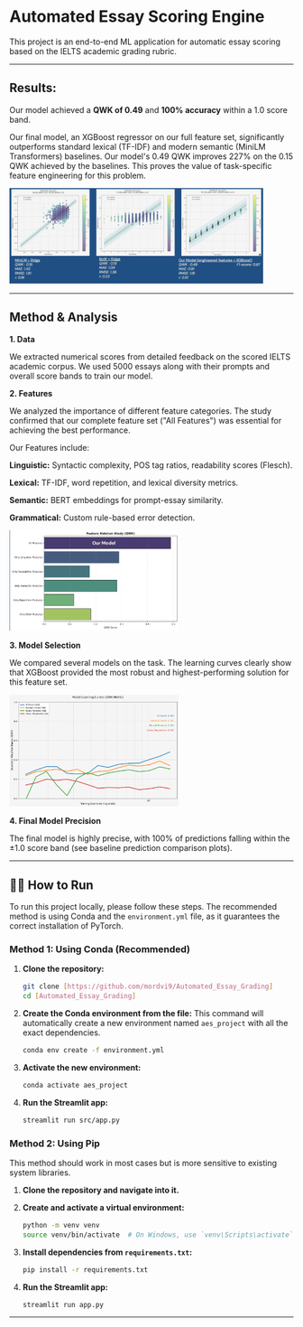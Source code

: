 # Automated Essay Scoring Engine 

This project is an end-to-end ML application for automatic essay scoring based on the IELTS academic grading rubric.

---

## Results: 

Our model achieved a **QWK of 0.49** and **100% accuracy** within a 1.0 score band.

Our final model, an XGBoost regressor on our full feature set, significantly outperforms standard lexical (TF-IDF) and modern semantic (MiniLM Transformers) baselines. Our model's 0.49 QWK improves 227% on the 0.15 QWK achieved by the baselines. This proves the value of task-specific feature engineering for this problem.

<img src="./assets/baseline_comp.png" alt="Comparison with Baselines" width="450">

---

## Method & Analysis

**1. Data**

We extracted numerical scores from detailed feedback on the scored IELTS academic corpus. We used 5000 essays along with their prompts and overall score bands to train our model. 

**2. Features**

We analyzed the importance of different feature categories. The study confirmed that our complete feature set ("All Features") was essential for achieving the best performance.

Our Features include:

**Linguistic:** Syntactic complexity, POS tag ratios, readability scores (Flesch).

**Lexical:** TF-IDF, word repetition, and lexical diversity metrics.

**Semantic:** BERT embeddings for prompt-essay similarity.

**Grammatical:** Custom rule-based error detection.


<img src="./assets/features.png" alt="Feature ablation study" width="300">

**3. Model Selection**

We compared several models on the task. The learning curves clearly show that XGBoost provided the most robust and highest-performing solution for this feature set.

<img src="./assets/model_comp.png" alt="Model learning curves" width="300">

**4. Final Model Precision**

The final model is highly precise, with 100% of predictions falling within the ±1.0 score band (see baseline prediction comparison plots).


---

## 🏃‍♀️ How to Run 
To run this project locally, please follow these steps. The recommended method is using Conda and the `environment.yml` file, as it guarantees the correct installation of PyTorch.

### Method 1: Using Conda (Recommended)

1.  **Clone the repository:**
    ```bash
    git clone [https://github.com/mordvi9/Automated_Essay_Grading]
    cd [Automated_Essay_Grading]
    ```
2.  **Create the Conda environment from the file:**
    This command will automatically create a new environment named `aes_project` with all the exact dependencies.
    ```bash
    conda env create -f environment.yml
    ```
3.  **Activate the new environment:**
    ```bash
    conda activate aes_project
    ```
4.  **Run the Streamlit app:**
    ```bash
    streamlit run src/app.py
    ```

### Method 2: Using Pip

This method should work in most cases but is more sensitive to existing system libraries.

1.  **Clone the repository and navigate into it.**

2.  **Create and activate a virtual environment:**
    ```bash
    python -m venv venv
    source venv/bin/activate  # On Windows, use `venv\Scripts\activate`
    ```
3.  **Install dependencies from `requirements.txt`:**
    ```bash
    pip install -r requirements.txt
    ```
4.  **Run the Streamlit app:**
    ```bash
    streamlit run app.py
    ```
---